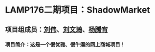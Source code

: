 # LAMP176二期项目：ShadowMarket

## 项目组成员：<a href='https://github.com/darrenliuwei'>刘伟</a>、<a href='https://github.com/Meow657'>刘文琦</a>、<a href='https://github.com/jackeyytx'>杨腾宵</a>

### 项目简介：这是一个很优雅、很牛逼的网上商城项目！
